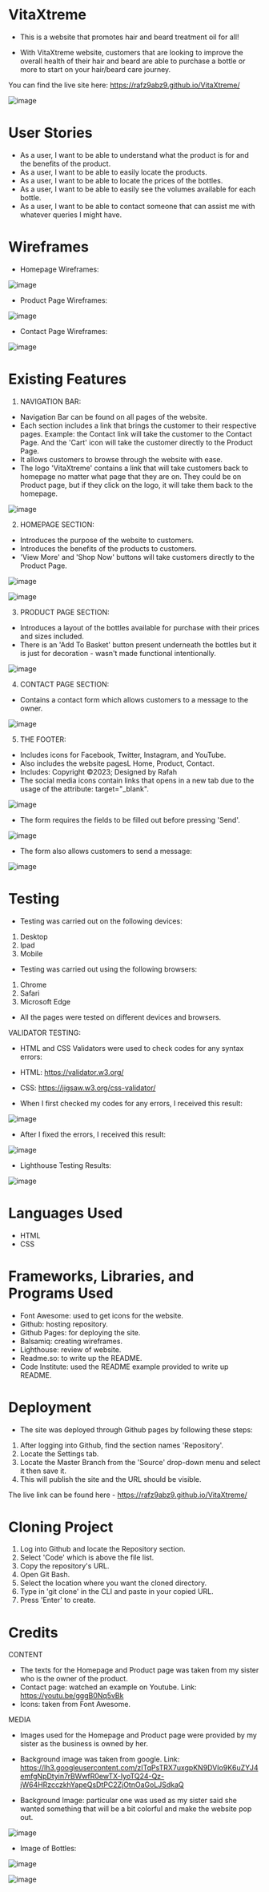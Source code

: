 # VitaXtreme

- This is a website that promotes hair and beard treatment oil for all! 

- With VitaXtreme website, customers that are looking to improve the overall health of their hair and beard are able to purchase a bottle or more to start on your hair/beard care journey.

You can find the live site here: https://rafz9abz9.github.io/VitaXtreme/

![image](https://user-images.githubusercontent.com/126483536/235296824-20161184-1f1b-499d-b4c9-7b2aec3cf911.png)

# User Stories

- As a user, I want to be able to understand what the product is for and the benefits of the product.
- As a user, I want to be able to easily locate the products.
- As a user, I want to be able to locate the prices of the bottles.
- As a user, I want to be able to easily see the volumes available for each bottle.
- As a user, I want to be able to contact someone that can assist me with whatever queries I might have.

# Wireframes

- Homepage Wireframes: 

![image](https://user-images.githubusercontent.com/126483536/235234667-af280d62-aed5-4963-a3d7-bb9dbe72258d.png)



- Product Page Wireframes:

![image](https://user-images.githubusercontent.com/126483536/235234608-a9475da4-f3f5-4590-9167-5d2aa25dd315.png)



- Contact Page Wireframes:

![image](https://user-images.githubusercontent.com/126483536/235234552-a733d24d-576f-417a-9c58-97b9b8f9c843.png)



# Existing Features

1.  NAVIGATION BAR:

- Navigation Bar can be found on all pages of the website.
- Each section includes a link that brings the customer to their respective pages. Example: the Contact link will take the customer to the Contact Page. And the 'Cart' icon will take the customer directly to the Product Page. 
- It allows customers to browse through the website with ease.
- The logo 'VitaXtreme' contains a link that will take customers back to homepage no matter what page that they are on. They could be on Product page, but if they click on the logo, it will take them back to the homepage.

![image](https://user-images.githubusercontent.com/126483536/235222231-128e21c4-d6e3-4b90-8dbb-ff7d4eecba2d.png)


2. HOMEPAGE SECTION:

- Introduces the purpose of the website to customers.
- Introduces the benefits of the products to customers.
- 'View More' and 'Shop Now' buttons will take customers directly to the Product Page.

![image](https://user-images.githubusercontent.com/126483536/235220871-382877c5-1276-4f9a-8628-ff4451079e08.png)

![image](https://user-images.githubusercontent.com/126483536/235222146-f7057ece-539f-4f42-8221-c1115387e590.png)


3. PRODUCT PAGE SECTION:

- Introduces a layout of the bottles available for purchase with their prices and sizes included.
- There is an 'Add To Basket' button present underneath the bottles but it is just for decoration - wasn't made functional intentionally.

![image](https://user-images.githubusercontent.com/126483536/235222677-bfcb1647-d4e9-41bd-a3fd-fcbff0858369.png)


4. CONTACT PAGE SECTION:

- Contains a contact form which allows customers to a message to the owner.

![image](https://user-images.githubusercontent.com/126483536/235222916-3d852674-ccba-416a-bbd9-f49760f6bdfe.png)


5. THE FOOTER:

- Includes icons for Facebook, Twitter, Instagram, and YouTube.
- Also includes the website pagesL Home, Product, Contact.
- Includes: Copyright ©2023; Designed by Rafah
- The social media icons contain links that opens in a new tab due to the usage of the attribute: target="_blank".

![image](https://user-images.githubusercontent.com/126483536/235223248-4c82832a-f7f7-4425-b51e-59f131ebc520.png)

- The form requires the fields to be filled out before pressing 'Send'.

![image](https://user-images.githubusercontent.com/126483536/235223824-e4f30ddb-68be-42f3-ab6a-7bb6b3202b11.png)

- The form also allows customers to send a message:

![image](https://user-images.githubusercontent.com/126483536/235296938-00b278fb-4fa0-49be-8a05-2ead11786b3e.png)



# Testing

- Testing was carried out on the following devices:

1. Desktop
2. Ipad
3. Mobile

- Testing was carried out using the following browsers:

1. Chrome
2. Safari
3. Microsoft Edge

- All the pages were tested on different devices and browsers. 

VALIDATOR TESTING:

- HTML and CSS Validators were used to check codes for any syntax errors:

- HTML: https://validator.w3.org/
- CSS: https://jigsaw.w3.org/css-validator/

- When I first checked my codes for any errors, I received this result:

![image](https://user-images.githubusercontent.com/126483536/235285560-b79b7bc5-5e79-4d66-8c62-59a7ec26a69a.png)

- After I fixed the errors, I received this result:

![image](https://user-images.githubusercontent.com/126483536/235285602-48ea3d4a-6fcd-4a7b-9486-9b9ddc52146b.png)

- Lighthouse Testing Results:

![image](https://user-images.githubusercontent.com/126483536/235297191-d2f642b5-5a2e-422f-8e70-542d57b91661.png)


# Languages Used

- HTML
- CSS

# Frameworks, Libraries, and Programs Used

- Font Awesome: used to get icons for the website.
- Github: hosting repository.
- Github Pages: for deploying the site.
- Balsamiq: creating wireframes.
- Lighthouse: review of website.
- Readme.so: to write up the README.
- Code Institute: used the README example provided to write up README.


# Deployment

- The site was deployed through Github pages by following these steps:

1. After logging into Github, find the section names 'Repository'.
2. Locate the Settings tab.
3. Locate the Master Branch from the 'Source' drop-down menu and select it then save it.
4. This will publish the site and the URL should be visible.

The live link can be found here - https://rafz9abz9.github.io/VitaXtreme/ 



# Cloning Project

1. Log into Github and locate the Repository section. 
2. Select 'Code' which is above the file list.
3. Copy the repository's URL.
4. Open Git Bash.
5. Select the location where you want the cloned directory.
6. Type in 'git clone' in the CLI and paste in your copied URL.
7. Press 'Enter' to create. 


# Credits

CONTENT

- The texts for the Homepage and Product page was taken from my sister who is the owner of the product. 
- Contact page: watched an example on Youtube. Link: https://youtu.be/gggB0Nq5vBk
- Icons: taken from Font Awesome.

MEDIA 

- Images used for the Homepage and Product page were provided by my sister as the business is owned by her. 
- Background image was taken from google. Link: https://lh3.googleusercontent.com/zITqPsTRX7uxgpKN9DVIo9K6uZYJ4emfgNpDtyin7rBWwfR0ewTX-IyoTQ24-Qz-jW64HRzcczkhYapeQsDtPC2ZjOtnOaGoLJSdkaQ


- Background Image: particular one was used as my sister said she wanted something that will be a bit colorful and make the website pop out.

![image](https://user-images.githubusercontent.com/126483536/235224463-bf65d692-86b5-4c31-be9e-10afd8c3a016.png)

- Image of Bottles:

![image](https://user-images.githubusercontent.com/126483536/235224702-6bfac255-cedb-438e-94af-acb70afb98d0.png)

![image](https://user-images.githubusercontent.com/126483536/235224768-8c1c7680-abd0-490c-9fab-94c326d060e5.png)



